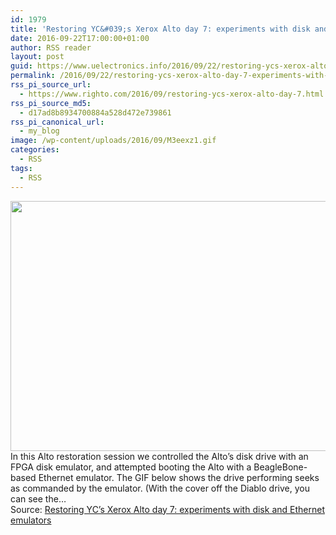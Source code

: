 ```yaml
---
id: 1979
title: 'Restoring YC&#039;s Xerox Alto day 7: experiments with disk and Ethernet emulators'
date: 2016-09-22T17:00:00+01:00
author: RSS reader
layout: post
guid: https://www.uelectronics.info/2016/09/22/restoring-ycs-xerox-alto-day-7-experiments-with-disk-and-ethernet-emulators/
permalink: /2016/09/22/restoring-ycs-xerox-alto-day-7-experiments-with-disk-and-ethernet-emulators/
rss_pi_source_url:
  - https://www.righto.com/2016/09/restoring-ycs-xerox-alto-day-7.html
rss_pi_source_md5:
  - d17ad8b8934700884a528d472e739861
rss_pi_canonical_url:
  - my_blog
image: /wp-content/uploads/2016/09/M3eexz1.gif
categories:
  - RSS
tags:
  - RSS
---
```

<img loading="lazy" src="https://www.uelectronics.info/wp-content/uploads/2016/09/M3eexz1.gif" width="600" height="400" />&#013;  
In this Alto restoration session we controlled the Alto&#8217;s disk drive with an FPGA disk emulator, and attempted booting the Alto with a BeagleBone-based Ethernet emulator. The GIF below shows the drive performing seeks as commanded by the emulator. (With the cover off the Diablo drive, you can see the…&#013;  
Source: <a href="https://www.righto.com/2016/09/restoring-ycs-xerox-alto-day-7.html" target="_blank">Restoring YC&#8217;s Xerox Alto day 7: experiments with disk and Ethernet emulators</a>